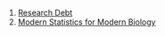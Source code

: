 1. [Research Debt](https://distill.pub/2017/research-debt/)
2. [Modern Statistics for Modern Biology](http://web.stanford.edu/class/bios221/book/index.html)
